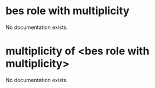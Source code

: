 # bes role with multiplicity

No documentation exists.

# multiplicity of &lt;bes role with multiplicity&gt;

No documentation exists.
